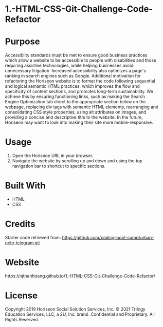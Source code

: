 # 1.-HTML-CSS-Git-Challenge-Code-Refactor

# Purpose
Accessiblity standards must be met to ensure good business practices which allow a website to be accessible to people with disabilities and those requiring assistive technologies, while helping businesses avoid unnecessary litigation. Increased accessibility also optimizes a page's ranking in search engines such as Google. Additional motivation for refactoring the Horiseon website is to format the code following sequential and logical semantic HTML practices, which improves the flow and specificity of content sections, and promotes long-term sustainability. We achieve this by ensuring functioning links, such as making the Search Engine Optimization tab direct to the appropriate section below on the webpage, replacing div tags with semantic HTML elements, rearranging and consolidating CSS style properties, using alt attributes on images, and providing a concise and descriptive title to the website. In the future, Horiseon may want to look into making their site more mobile-responsive.

# Usage
1. Open the Horiseon URL in your browser.
2. Navigate the website by scrolling up and down and using the top navigation bar to shortcut to specific sections.

# Built With
* HTML
* CSS

# Credits
Starter code retrieved from: https://github.com/coding-boot-camp/urban-octo-telegram.git

# Website
https://njthanhtrang.github.io/1.-HTML-CSS-Git-Challenge-Code-Refactor/

# License
Copyright 2019 Horiseon Social Solution Services, Inc.
© 2021 Trilogy Education Services, LLC, a 2U, Inc. brand. Confidential and Proprietary. All Rights Reserved.
